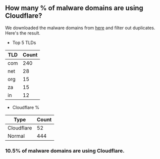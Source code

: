 ## How many % of malware domains are using Cloudflare?


We downloaded the malware domains from [here](https://urlhaus.abuse.ch) and filter out duplicates.
Here's the result.


[//]: # (start replacement)


- Top 5 TLDs

| TLD | Count |
| --- | --- |
| com | 240 |
| net | 28 |
| org | 15 |
| za | 15 |
| in | 12 |


- Cloudflare %

| Type | Count |
| --- | --- |
| Cloudflare | 52 |
| Normal | 444 |


### 10.5% of malware domains are using Cloudflare.